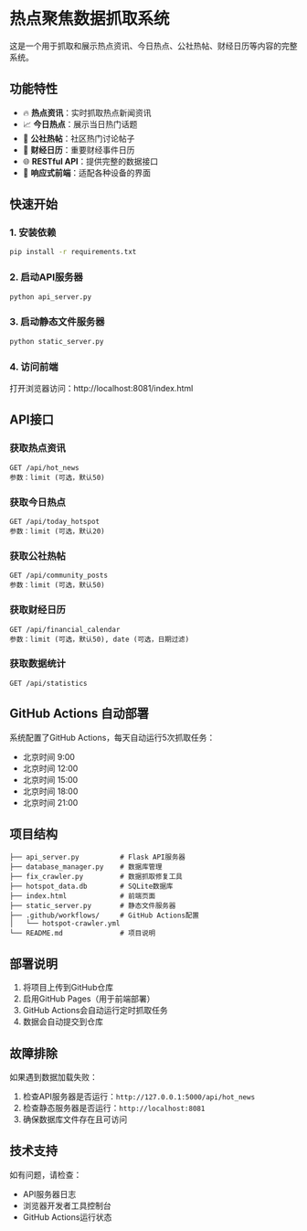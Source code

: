 # 热点聚焦数据抓取系统

这是一个用于抓取和展示热点资讯、今日热点、公社热帖、财经日历等内容的完整系统。

## 功能特性

- 🔥 **热点资讯**：实时抓取热点新闻资讯
- 📈 **今日热点**：展示当日热门话题
- 💬 **公社热帖**：社区热门讨论帖子
- 📅 **财经日历**：重要财经事件日历
- 🌐 **RESTful API**：提供完整的数据接口
- 📱 **响应式前端**：适配各种设备的界面

## 快速开始

### 1. 安装依赖
```bash
pip install -r requirements.txt
```

### 2. 启动API服务器
```bash
python api_server.py
```

### 3. 启动静态文件服务器
```bash
python static_server.py
```

### 4. 访问前端
打开浏览器访问：http://localhost:8081/index.html

## API接口

### 获取热点资讯
```
GET /api/hot_news
参数：limit (可选，默认50)
```

### 获取今日热点
```
GET /api/today_hotspot
参数：limit (可选，默认20)
```

### 获取公社热帖
```
GET /api/community_posts
参数：limit (可选，默认50)
```

### 获取财经日历
```
GET /api/financial_calendar
参数：limit (可选，默认50), date (可选，日期过滤)
```

### 获取数据统计
```
GET /api/statistics
```

## GitHub Actions 自动部署

系统配置了GitHub Actions，每天自动运行5次抓取任务：
- 北京时间 9:00
- 北京时间 12:00  
- 北京时间 15:00
- 北京时间 18:00
- 北京时间 21:00

## 项目结构

```
├── api_server.py          # Flask API服务器
├── database_manager.py    # 数据库管理
├── fix_crawler.py         # 数据抓取修复工具
├── hotspot_data.db        # SQLite数据库
├── index.html             # 前端页面
├── static_server.py       # 静态文件服务器
├── .github/workflows/     # GitHub Actions配置
│   └── hotspot-crawler.yml
└── README.md              # 项目说明
```

## 部署说明

1. 将项目上传到GitHub仓库
2. 启用GitHub Pages（用于前端部署）
3. GitHub Actions会自动运行定时抓取任务
4. 数据会自动提交到仓库

## 故障排除

如果遇到数据加载失败：
1. 检查API服务器是否运行：`http://127.0.0.1:5000/api/hot_news`
2. 检查静态服务器是否运行：`http://localhost:8081`
3. 确保数据库文件存在且可访问

## 技术支持

如有问题，请检查：
- API服务器日志
- 浏览器开发者工具控制台
- GitHub Actions运行状态